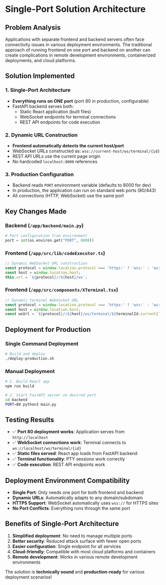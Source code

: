 # Single-Port Solution Architecture

## Problem Analysis
Applications with separate frontend and backend servers often face connectivity issues in various deployment environments. The traditional approach of running frontend on one port and backend on another can create complications in remote development environments, containerized deployments, and cloud platforms.

## Solution Implemented

### 1. **Single-Port Architecture**
- **Everything runs on ONE port** (port 80 in production, configurable)
- FastAPI backend serves both:
  - Static React application (built files)
  - WebSocket endpoints for terminal connections
  - REST API endpoints for code execution

### 2. **Dynamic URL Construction**
- **Frontend automatically detects the current host/port**
- WebSocket URLs constructed as: `wss://current-host/ws/terminal/{id}`
- REST API URLs use the current page origin
- No hardcoded `localhost:8000` references

### 3. **Production Configuration**
- Backend reads `PORT` environment variable (defaults to 8000 for dev)
- In production, the application can run on standard web ports (80/443)
- All connections (HTTP, WebSocket) use the same port

## Key Changes Made

### Backend (`/app/backend/main.py`)
```python
# Port configuration from environment
port = int(os.environ.get("PORT", 8000))
```

### Frontend (`/app/src/lib/codeExecutor.ts`)
```typescript
// Dynamic WebSocket URL construction
const protocol = window.location.protocol === 'https:' ? 'wss:' : 'ws:';
const host = window.location.host;
this.url = `${protocol}//${host}/ws`;
```

### Frontend (`/app/src/components/XTerminal.tsx`)
```typescript
// Dynamic terminal WebSocket URL
const protocol = window.location.protocol === 'https:' ? 'wss:' : 'ws:';
const host = window.location.host;
const wsUrl = `${protocol}//${host}/ws/terminal/${terminalId.current}`;
```

## Deployment for Production

### Single Command Deployment
```bash
# Build and deploy
./deploy-production.sh
```

### Manual Deployment
```bash
# 1. Build React app
npm run build

# 2. Start FastAPI server on desired port
cd backend
PORT=80 python3 main.py
```

## Testing Results
- ✅ **Port 80 deployment works**: Application serves from `http://localhost`
- ✅ **WebSocket connections work**: Terminal connects to `ws://localhost/ws/terminal/{id}`
- ✅ **Static files served**: React app loads from FastAPI backend
- ✅ **Terminal functionality**: PTY sessions work correctly
- ✅ **Code execution**: REST API endpoints work

## Deployment Environment Compatibility
- **Single Port**: Only needs one port for both frontend and backend
- **Dynamic URLs**: Automatically adapts to any domain/subdomain
- **HTTPS Support**: WebSocket automatically uses `wss://` for HTTPS sites
- **No Port Conflicts**: Everything runs through the same port

## Benefits of Single-Port Architecture
1. **Simplified deployment**: No need to manage multiple ports
2. **Better security**: Reduced attack surface with fewer open ports
3. **Easier configuration**: Single endpoint for all services
4. **Cloud-friendly**: Compatible with most cloud platforms and containers
5. **Remote development**: Works in various remote development environments

The solution is **technically sound** and **production-ready** for various deployment scenarios!
